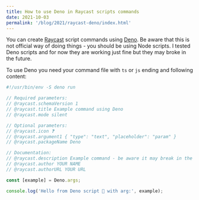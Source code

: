 ```yaml
---
title: How to use Deno in Raycast scripts commands
date: 2021-10-03
permalink: '/blog/2021/raycast-deno/index.html'
---
```


You can create [Raycast](https://www.raycast.com) script commands using [Deno](https://deno.land).
Be aware that this is not official way of doing things - you should be using Node scripts. I tested
Deno scripts and for now they are working just fine but they may broke in the future.

To use Deno you need your command file with `ts` or `js` ending and following content:

```typescript
#!/usr/bin/env -S deno run

// Required parameters:
// @raycast.schemaVersion 1
// @raycast.title Example command using Deno
// @raycast.mode silent

// Optional parameters:
// @raycast.icon ❓
// @raycast.argument1 { "type": "text", "placeholder": "param" }
// @raycast.packageName Deno

// Documentation:
// @raycast.description Example command - be aware it may break in the future
// @raycast.author YOUR NAME
// @raycast.authorURL YOUR URL

const [example] = Deno.args;

console.log('Hello from Deno script 👋 with arg:', example);
```
